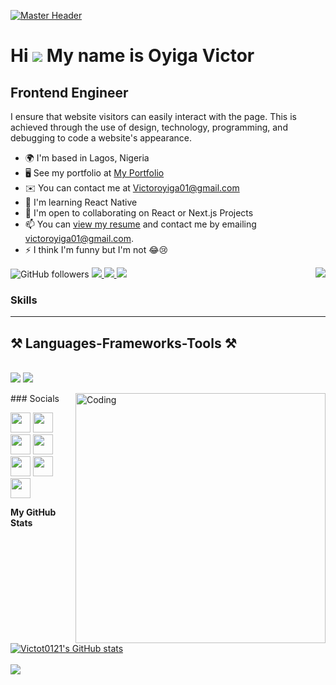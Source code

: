 [![Master Header](https://camo.githubusercontent.com/cae12fddd9d6982901d82580bdf321d81fb299141098ca1c2d4891870827bf17/68747470733a2f2f6d69726f2e6d656469756d2e636f6d2f6d61782f313336302f302a37513379765349765f7430696f4a2d5a2e676966)](https://rishavchanda.io)

Hi ![](https://user-images.githubusercontent.com/18350557/176309783-0785949b-9127-417c-8b55-ab5a4333674e.gif) My name is Oyiga Victor
====================================================================================================================================

Frontend Engineer
-----------------

I ensure that website visitors can easily interact with the page. This is achieved through the use of design, technology, programming, and debugging to code a website's appearance.

* 🌍 I'm based in Lagos, Nigeria
* 🖥️ See my portfolio at [My Portfolio](http://oyigavictor.netlify.app/)
* ✉️ You can contact me at [Victoroyiga01@gmail.com](mailto:Victoroyiga01@gmail.com)
* 🧠 I'm learning React Native
* 🤝 I'm open to collaborating on React or Next.js Projects
* 📫 You can [view my resume](https://drive.google.com/file/d/1RNTjUmx2zoVetXJARa_mso14jBPlMVZz/view?usp=sharing) and contact me by emailing victoroyiga01@gmail.com.
* ⚡ I think I'm funny but I'm not 😂😢


![GitHub followers](https://img.shields.io/github/followers/victot0121?style=%20for-the-badge&logo=github)
<img align="right" src="https://visitor-badge.laobi.icu/badge?page_id=salesp07.salesp07" />
 <a href="https://salesp07.github.io" target="_blank">
     <img src="https://img.shields.io/badge/Portfolio-FF5722?style=for-the-badge&logo=todoist&logoColor=white" target="_blank" /> <!-- sqlite, safari, google-chrome are other good icon options -->
  </a>
  <a href="mailto:pedro.sales.muniz@gmail.com">
    <img src="https://img.shields.io/badge/Gmail-333333?style=for-the-badge&logo=gmail&logoColor=red" />
  </a>
  <a href="https://linkedin.com/in/pedro-sales-muniz" target="_blank">
    <img src="https://img.shields.io/badge/LinkedIn-0077B5?style=for-the-badge&logo=linkedin&logoColor=white" target="_blank" />
  </a>



### Skills

<p align="left">
 <hr/> 
<h2 align="left">⚒️ Languages-Frameworks-Tools ⚒️</h2>
<br/>
<div align="left" width="300" Top="-120px">
    <img src="https://skillicons.dev/icons?i=react,bootstrap,mui,html,css,vscode,github,figma,tailwind,git,r" />
    <img src="https://skillicons.dev/icons?i=nodejs,python,javascript,typescript,express,firebase,mongodb,c,java,nextjs,mysql,flask" /><br>
</div>
</p>
<img align="right" alt="Coding" width="400" src="https://camo.githubusercontent.com/40165a147c3dcea0fa1db780bb533fc5f98546ccfb9d5d05ddb2f429277f5348/68747470733a2f2f616e616c7974696373696e6469616d61672e636f6d2f77702d636f6e74656e742f75706c6f6164732f323031382f31322f646576656c6f7065722d6472696262626c652e676966" >
### Socials
<p align="left"> <a href="https://www.facebook.com/oyiga.victor.3/" target="_blank" rel="noreferrer"><img src="https://raw.githubusercontent.com/danielcranney/readme-generator/main/public/icons/socials/facebook.svg" width="32" height="32" /></a> <a href="https://www.github.com/victot0121" target="_blank" rel="noreferrer"><img src="https://raw.githubusercontent.com/danielcranney/readme-generator/main/public/icons/socials/github-dark.svg" width="32" height="32" /></a> <a href="http://www.instagram.com/victoroyiga/" target="_blank" rel="noreferrer"><img src="https://raw.githubusercontent.com/danielcranney/readme-generator/main/public/icons/socials/instagram.svg" width="32" height="32" /></a> <a href="https://www.linkedin.com/in/oyiga-victor-85812522a?trk=people_directory" target="_blank" rel="noreferrer"><img src="https://raw.githubusercontent.com/danielcranney/readme-generator/main/public/icons/socials/linkedin.svg" width="32" height="32" /></a> <a href="http://www.medium.com/victoroyiga01" target="_blank" rel="noreferrer"><img src="https://raw.githubusercontent.com/danielcranney/readme-generator/main/public/icons/socials/medium-dark.svg" width="32" height="32" /></a> <a href="https://www.stackoverflow.com/users/18281189/oyiga-victor" target="_blank" rel="noreferrer"><img src="https://raw.githubusercontent.com/danielcranney/readme-generator/main/public/icons/socials/stackoverflow.svg" width="32" height="32" /></a> <a href="https://www.twitter.com/chika_oyiga" target="_blank" rel="noreferrer"><img src="https://raw.githubusercontent.com/danielcranney/readme-generator/main/public/icons/socials/twitter.svg" width="32" height="32" /></a></p>


<b>My GitHub Stats</b>

<a href="http://www.github.com/Victot0121"><img src="https://github-readme-stats.vercel.app/api?username=Victot0121&show_icons=true&hide=&count_private=true&title_color=3382ed&text_color=3382ed&icon_color=3382ed&bg_color=1c1917&hide_border=true&show_icons=true" alt="Victot0121's GitHub stats" /></a><br/><br/>
<a href="http://www.github.com/Victot0121"><img src="https://github-readme-streak-stats.herokuapp.com/?user=Victot0121&stroke=3382ed&background=1c1917&ring=3382ed&fire=3382ed&currStreakNum=3382ed&currStreakLabel=3382ed&sideNums=3382ed&sideLabels=3382ed&dates=3382ed&hide_border=true" /></a>




